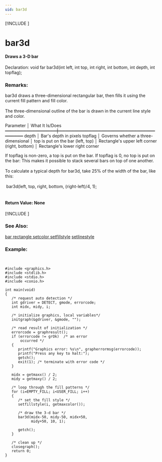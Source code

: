 ```yaml
---
uid: bar3d
---
```

[!INCLUDE [](graphics_header.md)]
# bar3d

#### Draws a 3-D bar

<div class="data">
 Declaration:  void far bar3d(int left, int top, int right, int bottom,
            int depth, int topflag);
<br></div>

### Remarks:
bar3d draws a three-dimensional rectangular bar, then fills it using the current fill pattern and fill color.<br><br>
The three-dimensional outline of the bar is drawn in the current line style and color.<br>

<div class="data">
  Parameter       │ What It Is/Does
 ═════════════════╪══════════════════════════════════════
  depth           │ Bar's depth in pixels
  topflag         │ Governs whether a three-dimensional
                  │ top is put on the bar
  (left, top)     │ Rectangle's upper left corner
  (right, bottom) │ Rectangle's lower right corner
<br></div>

If topflag is non-zero, a top is put on the bar. If topflag is 0, no top is put on the bar: This makes it possible to stack several bars on top of one another.<br><br>
To calculate a typical depth for bar3d, take 25% of the width of the bar, like this:<br><br>
&nbsp;bar3d(left, top, right, bottom, (right-left)/4, 1);<br><br>

#### Return Value:  None

[!INCLUDE [](portability.md)]

### See Also:
<div class="data"><a href="bar.md">  bar         </a> <a href="rectangle.md">  rectangle   </a> <a href="setcolor.md">  setcolor    </a> <a href="setfillstyle.md">  setfillstyle</a> <a href="setlinestyle.md">  setlinestyle</a>
<br></div>

### Example:

<br>

```
#include <graphics.h>
#include <stdlib.h>
#include <stdio.h>
#include <conio.h>

int main(void)
{
   /* request auto detection */
   int gdriver = DETECT, gmode, errorcode;
   int midx, midy, i;

   /* initialize graphics, local variables*/
   initgraph(&gdriver, &gmode, "");

   /* read result of initialization */
   errorcode = graphresult();
   if (errorcode != grOk)  /* an error
       occurred */
   {
      printf("Graphics error: %s\n", grapherrormsg(errorcode));
      printf("Press any key to halt:");
      getch();
      exit(1); /* terminate with error code */
   }

   midx = getmaxx() / 2;
   midy = getmaxy() / 2;

   /* loop through the fill patterns */
   for (i=EMPTY_FILL; i<USER_FILL; i++)
   {
      /* set the fill style */
      setfillstyle(i, getmaxcolor());

      /* draw the 3-d bar */
      bar3d(midx-50, midy-50, midx+50,
            midy+50, 10, 1);

      getch();
   }

   /* clean up */
   closegraph();
   return 0;
}
```

<br>